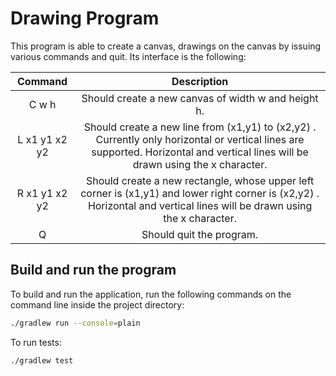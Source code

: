 # Drawing Program

This program is able to create a canvas, drawings on the canvas by issuing various commands and quit. Its interface is the following:

|    Command    |                                                                                   Description                                                                                    |
| :-----------: | :------------------------------------------------------------------------------------------------------------------------------------------------------------------------------: |
|     C w h     |                                                               Should create a new canvas of width w and height h.                                                                |
| L x1 y1 x2 y2 | Should create a new line from (x1,y1) to (x2,y2) . Currently only horizontal or vertical lines are supported. Horizontal and vertical lines will be drawn using the x character. |
| R x1 y1 x2 y2 |     Should create a new rectangle, whose upper left corner is (x1,y1) and lower right corner is (x2,y2) . Horizontal and vertical lines will be drawn using the x character.     |
|       Q       |                                                                             Should quit the program.                                                                             |

## Build and run the program

To build and run the application, run the following commands on the command line inside the project directory:

```bash
./gradlew run --console=plain
```

To run tests:

```bash
./gradlew test
```
